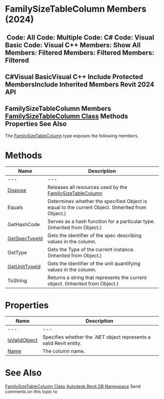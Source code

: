 # FamilySizeTableColumn Members (2024)

﻿
 Code: All Code: Multiple Code: C# Code: Visual Basic Code: Visual C++  Members: Show All Members: Filtered Members: Filtered Members: Filtered   
---  
C#Visual BasicVisual C++
Include Protected MembersInclude Inherited Members
Revit 2024 API  
---  
FamilySizeTableColumn Members  
[FamilySizeTableColumn Class](2442ffe1-07cf-3c1d-c4c1-033eb3bd681e.md "FamilySizeTableColumn Class") Methods Properties See Also  
---  
The [FamilySizeTableColumn](2442ffe1-07cf-3c1d-c4c1-033eb3bd681e.md "FamilySizeTableColumn Class") type exposes the following members.
# Methods
| Name | Description |
| --- | --- |
| --- | --- | --- |
| [Dispose](628cb83f-99b6-fcaf-16f8-28e7e3fd9cbb.md "Dispose Method") | Releases all resources used by the [FamilySizeTableColumn](2442ffe1-07cf-3c1d-c4c1-033eb3bd681e.md "FamilySizeTableColumn Class") |
| Equals | Determines whether the specified Object is equal to the current Object. (Inherited from Object.) |
| GetHashCode | Serves as a hash function for a particular type.  (Inherited from Object.) |
| [GetSpecTypeId](fd4af0c2-583e-1c14-5525-2cf1cf7dd886.md "GetSpecTypeId Method") | Gets the identifier of the spec describing values in the column. |
| GetType | Gets the Type of the current instance. (Inherited from Object.) |
| [GetUnitTypeId](58ff3e40-50d3-abdd-08ae-b38b03dd88a7.md "GetUnitTypeId Method") | Gets the identifier of the unit quantifying values in the column. |
| ToString | Returns a string that represents the current object. (Inherited from Object.) |

# Properties
| Name | Description |
| --- | --- |
| --- | --- | --- |
| [IsValidObject](a7748cc1-ed8f-b982-75dd-e83de28b621a.md "IsValidObject Property") | Specifies whether the .NET object represents a valid Revit entity. |
| [Name](0404544a-1155-42a0-7d59-618a507746c9.md "Name Property") | The column name. |

# See Also
[FamilySizeTableColumn Class](2442ffe1-07cf-3c1d-c4c1-033eb3bd681e.md "FamilySizeTableColumn Class")
[Autodesk.Revit.DB Namespace](87546ba7-461b-c646-cbb1-2cb8f5bff8b2.md "Autodesk.Revit.DB Namespace")
Send comments on this topic to 